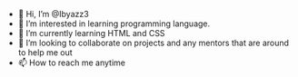 - 👋 Hi, I’m @Ibyazz3
- 👀 I’m interested in learning programming language.
- 🌱 I’m currently learning HTML and CSS
- 💞️ I’m looking to collaborate on projects and any mentors that are around to help me out
- 📫 How to reach me anytime

<!---
Ibyazz3/Ibyazz3 is a ✨ special ✨ repository because its `README.md` (this file) appears on your GitHub profile.
You can click the Preview link to take a look at your changes.
--->
